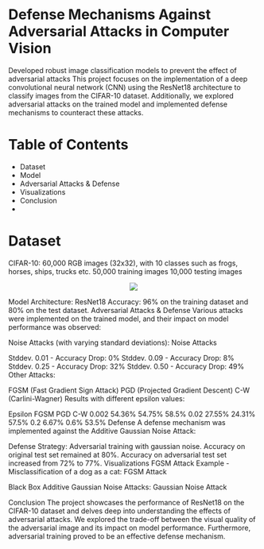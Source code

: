 # Defense Mechanisms Against Adversarial Attacks in Computer Vision
Developed robust image classification models to prevent the effect of adversarial attacks
This project focuses on the implementation of a deep convolutional neural network (CNN) using the ResNet18 architecture to classify images from the CIFAR-10 dataset. Additionally, we explored adversarial attacks on the trained model and implemented defense mechanisms to counteract these attacks.

# Table of Contents
* Dataset
* Model
* Adversarial Attacks & Defense
* Visualizations
* Conclusion
* 
# Dataset
CIFAR-10: 60,000 RGB images (32x32), with 10 classes such as frogs, horses, ships, trucks etc.
50,000 training images
10,000 testing images
<p align="center">
  <img src=![image](https://github.com/arushi2509/Defense-Mechanisms-Against-Adversarial-Attacks-in-Computer-Vision-/assets/69112495/2dfd64b2-005e-4add-a921-aa4585949f4d)
" />
</p>


Model
Architecture: ResNet18
Accuracy: 96% on the training dataset and 80% on the test dataset.
Adversarial Attacks & Defense
Various attacks were implemented on the trained model, and their impact on model performance was observed:

Noise Attacks (with varying standard deviations): Noise Attacks

Stddev. 0.01 - Accuracy Drop: 0%
Stddev. 0.09 - Accuracy Drop: 8%
Stddev. 0.25 - Accuracy Drop: 32%
Stddev. 0.50 - Accuracy Drop: 49%
Other Attacks:

FGSM (Fast Gradient Sign Attack)
PGD (Projected Gradient Descent)
C-W (Carlini-Wagner)
Results with different epsilon values:

Epsilon	FGSM	PGD	C-W
0.002	54.36%	54.75%	58.5%
0.02	27.55%	24.31%	57.5%
0.2	6.67%	0.6%	53.5%
Defense
A defense mechanism was implemented against the Additive Gaussian Noise Attack:

Defense Strategy: Adversarial training with gaussian noise.
Accuracy on original test set remained at 80%.
Accuracy on adversarial test set increased from 72% to 77%.
Visualizations
FGSM Attack Example - Misclassification of a dog as a cat:
FGSM Attack

Black Box Additive Gaussian Noise Attacks:
Gaussian Noise Attack

Conclusion
The project showcases the performance of ResNet18 on the CIFAR-10 dataset and delves deep into understanding the effects of adversarial attacks. We explored the trade-off between the visual quality of the adversarial image and its impact on model performance. Furthermore, adversarial training proved to be an effective defense mechanism.

